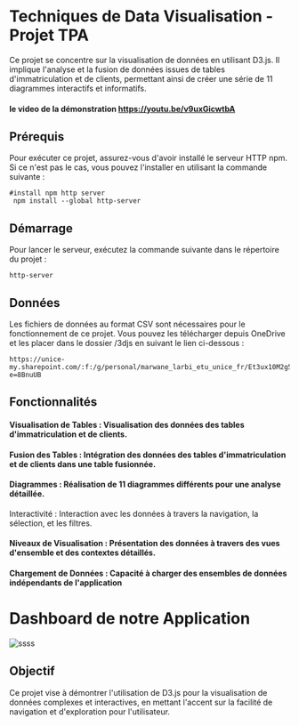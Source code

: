 # Techniques de Data Visualisation - Projet TPA

Ce projet se concentre sur la visualisation de données en utilisant D3.js. Il implique l'analyse et la fusion de données issues de tables d'immatriculation et de clients, permettant ainsi de créer une série de 11 diagrammes interactifs et informatifs.

#### le video de la démonstration https://youtu.be/v9uxGicwtbA
## Prérequis

Pour exécuter ce projet, assurez-vous d'avoir installé le serveur HTTP npm. Si ce n'est pas le cas, vous pouvez l'installer en utilisant la commande suivante : 

```
#install npm http server 
 npm install --global http-server 
```
## Démarrage

Pour lancer le serveur, exécutez la commande suivante dans le répertoire du projet :

```
http-server  
```

## Données

Les fichiers de données au format CSV sont nécessaires pour le fonctionnement de ce projet. Vous pouvez les télécharger depuis OneDrive et les placer dans le dossier /3djs en suivant le lien ci-dessous :

```
https://unice-my.sharepoint.com/:f:/g/personal/marwane_larbi_etu_unice_fr/Et3ux10M2g5Bo9pfVxYKodYBiIrHkerzHpQZFJpGhCKEdA?e=8BnuUB
```
## Fonctionnalités 

####  Visualisation de Tables : Visualisation des données des tables d'immatriculation et de clients.

####  Fusion des Tables : Intégration des données des tables d'immatriculation et de clients dans une table fusionnée.

#### Diagrammes : Réalisation de 11 diagrammes différents pour une analyse détaillée.
Interactivité : Interaction avec les données à travers la navigation, la sélection, et les filtres.

#### Niveaux de Visualisation : Présentation des données à travers des vues d'ensemble et des contextes détaillés.

#### Chargement de Données : Capacité à charger des ensembles de données indépendants de l'application

# Dashboard de notre Application 
![ssss](https://github.com/MarwaneLarbi/3djs/assets/32772609/3093e14c-5ec9-45cc-9717-8e2efdc5b0a6)

## Objectif

Ce projet vise à démontrer l'utilisation de D3.js pour la visualisation de données complexes et interactives, en mettant l'accent sur la facilité de navigation et d'exploration pour l'utilisateur.

